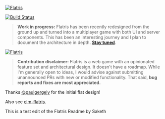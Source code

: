 [![Flatris](flatris.png)](https://flatris.space/)

[![Build Status](https://travis-ci.org/skidding/flatris.svg?branch=master)](https://travis-ci.org/skidding/flatris)

> **Work in progress:** Flatris has been recently redesigned from the ground up and turned into a multiplayer game with both UI and server components. This has been an interesting journey and I plan to document the architecture in depth. **[Stay tuned](https://twitter.com/skidding)**.

[![Flatris](flatris.gif)](https://flatris.space/)

> **Contribution disclaimer:** Flatris is a web game with an opinionated feature set and architectural design. It doesn't have a roadmap. While I'm generally open to ideas, I would advise against submitting unannounced PRs with new or modified functionality. That said, **bug reports and fixes are most appreciated.**

Thanks [@paulgergely](https://twitter.com/paulgergely) for the initial flat design!

Also see [elm-flatris](https://github.com/w0rm/elm-flatris).

This is a test edit of the Flatris Readme by Saketh